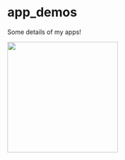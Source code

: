 # app_demos
Some details of my apps! 

<img src="/CCCommunitiesDemo.gif" width="250" height="250"/>
